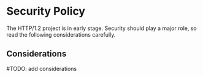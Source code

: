 # Security Policy

The HTTP/1.2 project is in early stage. Security should play a major role, so read the following considerations carefully. 

## Considerations

#TODO: add considerations
